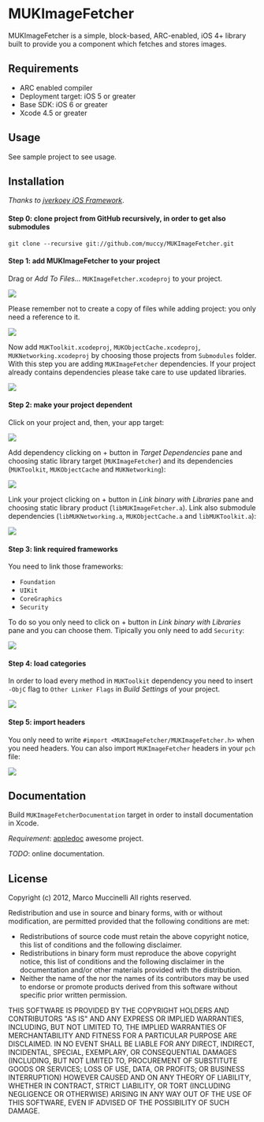MUKImageFetcher
===============
MUKImageFetcher is a simple, block-based, ARC-enabled, iOS 4+ library built to provide you a component which fetches and stores images.

Requirements
------------
* ARC enabled compiler
* Deployment target: iOS 5 or greater
* Base SDK: iOS 6 or greater
* Xcode 4.5 or greater

Usage
-----
See sample project to see usage.

Installation
------------
*Thanks to [jverkoey iOS Framework]*.

#### Step 0: clone project from GitHub recursively, in order to get also submodules

    git clone --recursive git://github.com/muccy/MUKImageFetcher.git

#### Step 1: add MUKImageFetcher to your project
Drag or *Add To Files...* `MUKImageFetcher.xcodeproj` to your project.

<img src="http://i.imgur.com/97FcV.png" />

Please remember not to create a copy of files while adding project: you only need a reference to it.

<img src="http://i.imgur.com/xXkvx.png" />

Now add `MUKToolkit.xcodeproj`, `MUKObjectCache.xcodeproj`, `MUKNetworking.xcodeproj` by choosing those projects from `Submodules` folder. With this step you are adding `MUKImageFetcher` dependencies. If your project already contains dependencies please take care to use updated libraries.

<img src="http://i.imgur.com/dPZFi.png" />

#### Step 2: make your project dependent
Click on your project and, then, your app target:

<img src="http://i.imgur.com/J10tA.png" />

Add dependency clicking on + button in *Target Dependencies* pane and choosing static library target (`MUKImageFetcher`) and its dependencies (`MUKToolkit`, `MUKObjectCache` and `MUKNetworking`):

<img src="http://i.imgur.com/ydqFe.png" />

Link your project clicking on + button in *Link binary with Libraries* pane and choosing static library product (`libMUKImageFetcher.a`). Link also submodule dependencies (`libMUKNetworking.a`, `MUKObjectCache.a` and `libMUKToolkit.a`):

<img src="http://i.imgur.com/MvtB7.png" />

#### Step 3: link required frameworks
You need to link those frameworks:

* `Foundation`
* `UIKit`
* `CoreGraphics`
* `Security`

To do so you only need to click on + button in *Link binary with Libraries* pane and you can choose them. Tipically you only need to add `Security`:

<img src="http://i.imgur.com/q0SUB.png" />

#### Step 4: load categories
In order to load every method in `MUKToolkit` dependency you need to insert `-ObjC` flag to `Other Linker Flags` in *Build Settings* of your project.

<img src="http://i.imgur.com/u9OUD.png" /> 


#### Step 5: import headers
You only need to write `#import <MUKImageFetcher/MUKImageFetcher.h>` when you need headers.
You can also import `MUKImageFetcher` headers in your `pch` file:

<img src="http://i.imgur.com/OQP1P.png" />


Documentation
-------------
Build `MUKImageFetcherDocumentation` target in order to install documentation in Xcode.

*Requirement*: [appledoc] awesome project.

*TODO*: online documentation.



License
-------
Copyright (c) 2012, Marco Muccinelli
All rights reserved.

Redistribution and use in source and binary forms, with or without
modification, are permitted provided that the following conditions are met:

* Redistributions of source code must retain the above copyright
notice, this list of conditions and the following disclaimer.
* Redistributions in binary form must reproduce the above copyright
notice, this list of conditions and the following disclaimer in the
documentation and/or other materials provided with the distribution.
* Neither the name of the <organization> nor the
names of its contributors may be used to endorse or promote products
derived from this software without specific prior written permission.

THIS SOFTWARE IS PROVIDED BY THE COPYRIGHT HOLDERS AND CONTRIBUTORS "AS IS" AND
ANY EXPRESS OR IMPLIED WARRANTIES, INCLUDING, BUT NOT LIMITED TO, THE IMPLIED
WARRANTIES OF MERCHANTABILITY AND FITNESS FOR A PARTICULAR PURPOSE ARE
DISCLAIMED. IN NO EVENT SHALL <COPYRIGHT HOLDER> BE LIABLE FOR ANY
DIRECT, INDIRECT, INCIDENTAL, SPECIAL, EXEMPLARY, OR CONSEQUENTIAL DAMAGES
(INCLUDING, BUT NOT LIMITED TO, PROCUREMENT OF SUBSTITUTE GOODS OR SERVICES;
 LOSS OF USE, DATA, OR PROFITS; OR BUSINESS INTERRUPTION) HOWEVER CAUSED AND
ON ANY THEORY OF LIABILITY, WHETHER IN CONTRACT, STRICT LIABILITY, OR TORT
(INCLUDING NEGLIGENCE OR OTHERWISE) ARISING IN ANY WAY OUT OF THE USE OF THIS
SOFTWARE, EVEN IF ADVISED OF THE POSSIBILITY OF SUCH DAMAGE.


[PSYouTubeExtractor]: https://github.com/steipete/PSYouTubeExtractor
[jverkoey iOS Framework]: https://github.com/jverkoey/iOS-Framework
[appledoc]: https://github.com/tomaz/appledoc
